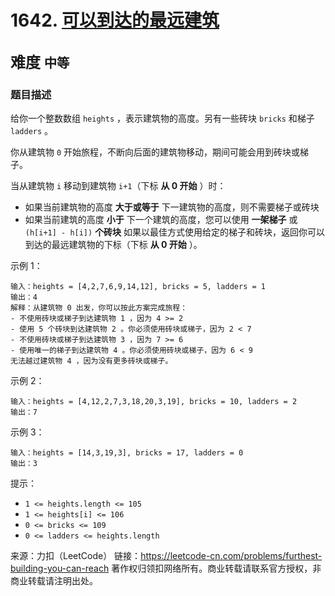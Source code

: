 # 1642. [可以到达的最远建筑](https://leetcode-cn.com/problems/furthest-building-you-can-reach/)  
<font size=5> 难度 `中等` </font>
---

### 题目描述

给你一个整数数组 `heights` ，表示建筑物的高度。另有一些砖块 `bricks` 和梯子 `ladders` 。

你从建筑物 `0` 开始旅程，不断向后面的建筑物移动，期间可能会用到砖块或梯子。

当从建筑物 `i` 移动到建筑物 `i+1`（下标 **从 0 开始** ）时：

* 如果当前建筑物的高度 **大于或等于** 下一建筑物的高度，则不需要梯子或砖块
* 如果当前建筑的高度 **小于** 下一个建筑的高度，您可以使用 **一架梯子** 或 `(h[i+1] - h[i])` **个砖块**
如果以最佳方式使用给定的梯子和砖块，返回你可以到达的最远建筑物的下标（下标 **从 0 开始** ）。
 

示例 1：

```
输入：heights = [4,2,7,6,9,14,12], bricks = 5, ladders = 1
输出：4
解释：从建筑物 0 出发，你可以按此方案完成旅程：
- 不使用砖块或梯子到达建筑物 1 ，因为 4 >= 2
- 使用 5 个砖块到达建筑物 2 。你必须使用砖块或梯子，因为 2 < 7
- 不使用砖块或梯子到达建筑物 3 ，因为 7 >= 6
- 使用唯一的梯子到达建筑物 4 。你必须使用砖块或梯子，因为 6 < 9
无法越过建筑物 4 ，因为没有更多砖块或梯子。
```
示例 2：
```
输入：heights = [4,12,2,7,3,18,20,3,19], bricks = 10, ladders = 2
输出：7
```
示例 3：
```
输入：heights = [14,3,19,3], bricks = 17, ladders = 0
输出：3
```

提示：

* `1 <= heights.length <= 105`
* `1 <= heights[i] <= 106`
* `0 <= bricks <= 109`
* `0 <= ladders <= heights.length`


来源：力扣（LeetCode）
链接：https://leetcode-cn.com/problems/furthest-building-you-can-reach
著作权归领扣网络所有。商业转载请联系官方授权，非商业转载请注明出处。
